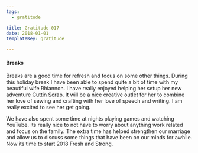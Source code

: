 ```yaml
---
tags:
  - gratitude

title: Gratitude 017
date: 2018-01-01
templateKey: gratitude

---
```


#### Breaks

Breaks are a good time for refresh and focus on some other things.  During this holiday break I have been able to spend quite a bit of time with my beautiful wife Rhiannon.  I have really enjoyed helping her setup her new adventure [Cuttin Scrap](www.cuttinscrap.com).  It will be a nice creative outlet for her to combine her love of sewing and crafting with her love of speech and writing.  I am really excited to see her get going.


We have also spent some time at nights playing games and watching YouTube.  Its really nice to not have to worry about anything work related and focus on the family.  The extra time has helped strengthen our marriage and allow us to discuss some things that have been on our minds for awhile.  Now its time to start 2018 Fresh and Strong.
